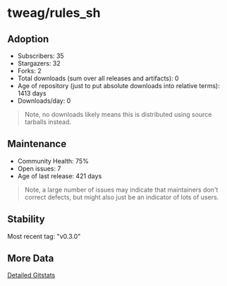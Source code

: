 # tweag/rules_sh

## Adoption

- Subscribers: 35
- Stargazers: 32
- Forks: 2
- Total downloads (sum over all releases and artifacts): 0
- Age of repository (just to put absolute downloads into relative terms): 1413 days
- Downloads/day: 0

> Note, no downloads likely means this is distributed using source tarballs instead.

## Maintenance

- Community Health: 75%
- Open issues: 7
- Age of last release: 421 days

> Note, a large number of issues may indicate that maintainers don't correct defects, but might also
> just be an indicator of lots of users.

## Stability

Most recent tag: "v0.3.0"

## More Data

[Detailed Gitstats](/bazel-catalog/gitstats/tweag/rules_sh)

